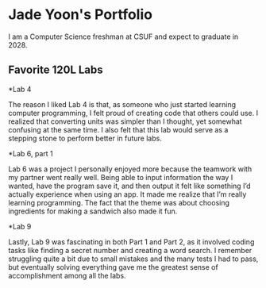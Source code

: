 # Jade Yoon's Portfolio

I am a Computer Science freshman at CSUF and expect to graduate in 2028.

## Favorite 120L Labs

*Lab 4

  The reason I liked Lab 4 is that, as someone who just started learning computer programming, I felt proud of creating code that others could use. I realized that converting units was simpler than I thought, yet somewhat confusing at the same time. I also felt that this lab would serve as a stepping stone to perform better in future labs.

*Lab 6, part 1

  Lab 6 was a project I personally enjoyed more because the teamwork with my partner went really well. Being able to input information the way I wanted, have the program save it, and then output it felt like something I’d actually experience when using an app. It made me realize that I’m really learning programming. The fact that the theme was about choosing ingredients for making a sandwich also made it fun.

*Lab 9

  Lastly, Lab 9 was fascinating in both Part 1 and Part 2, as it involved coding tasks like finding a secret number and creating a word search. I remember struggling quite a bit due to small mistakes and the many tests I had to pass, but eventually solving everything gave me the greatest sense of accomplishment among all the labs.

